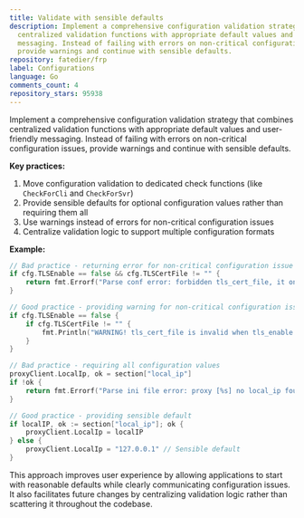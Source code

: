 ```yaml
---
title: Validate with sensible defaults
description: Implement a comprehensive configuration validation strategy that combines
  centralized validation functions with appropriate default values and user-friendly
  messaging. Instead of failing with errors on non-critical configuration issues,
  provide warnings and continue with sensible defaults.
repository: fatedier/frp
label: Configurations
language: Go
comments_count: 4
repository_stars: 95938
---
```


Implement a comprehensive configuration validation strategy that combines centralized validation functions with appropriate default values and user-friendly messaging. Instead of failing with errors on non-critical configuration issues, provide warnings and continue with sensible defaults.

**Key practices:**

1. Move configuration validation to dedicated check functions (like `CheckForCli` and `CheckForSvr`)
2. Provide sensible defaults for optional configuration values rather than requiring them all
3. Use warnings instead of errors for non-critical configuration issues
4. Centralize validation logic to support multiple configuration formats

**Example:**

```go
// Bad practice - returning error for non-critical configuration issue
if cfg.TLSEnable == false && cfg.TLSCertFile != "" {
    return fmt.Errorf("Parse conf error: forbidden tls_cert_file, it only works when tls_enabled is true")
}

// Good practice - providing warning for non-critical configuration issue
if cfg.TLSEnable == false {
    if cfg.TLSCertFile != "" {
        fmt.Println("WARNING! tls_cert_file is invalid when tls_enable is false")
    }
}

// Bad practice - requiring all configuration values
proxyClient.LocalIp, ok = section["local_ip"]
if !ok {
    return fmt.Errorf("Parse ini file error: proxy [%s] no local_ip found", proxyClient.Name)
}

// Good practice - providing sensible default
if localIP, ok := section["local_ip"]; ok {
    proxyClient.LocalIp = localIP
} else {
    proxyClient.LocalIp = "127.0.0.1" // Sensible default
}
```

This approach improves user experience by allowing applications to start with reasonable defaults while clearly communicating configuration issues. It also facilitates future changes by centralizing validation logic rather than scattering it throughout the codebase.